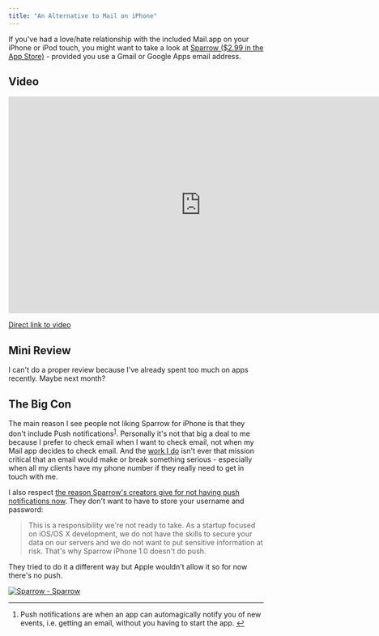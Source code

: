 ```yaml
---
title: "An Alternative to Mail on iPhone"
---
```

<p>If you've had a love/hate relationship with the included Mail.app on your iPhone or iPod touch, you might want to take a look at <a href="https://click.linksynergy.com/fs-bin/stat?id=6PFrOqNV4B8&offerid=146261&type=3&subid=0&tmpid=1826&RD_PARM1=http%253A%252F%252Fitunes.apple.com%252Fca%252Fapp%252Fsparrow%252Fid492573565%253Fmt%253D8%2526uo%253D4%2526partnerId%253D30" target="itunes_store">Sparrow ($2.99 in the App Store)</a> - provided you use a Gmail or Google Apps email address.</p>
<h2>Video</h2>
<p><iframe src="https://player.vimeo.com/video/38446345" width="760" height="428" frameborder="0" webkitAllowFullScreen mozallowfullscreen allowFullScreen></iframe></p>
<p><a href="https://vimeo.com/38446345">Direct link to video</a></p>
<h2>Mini Review</h2>
<p>I can't do a proper review because I've already spent too much on apps recently. Maybe next month?</p>
<h2>The Big Con</h2>
<p>The main reason I see people not liking Sparrow for iPhone is that they don't include Push notifications<sup id="fnref-20195:1"><a href="#fn-20195:1" rel="footnote">1</a></sup>. Personally it's not that big a deal to me because I prefer to check email when I want to check email, not when my Mail app decides to check email. And the <a href="https://lemonproductions.ca">work I do</a> isn't ever that mission critical that an email would make or break something serious - especially when all my clients have my phone number if they really need to get in touch with me.</p>
<p>I also respect <a href="https://sprw.me/push.php">the reason Sparrow's creators give for not having push notifications now</a>. They don't want to have to store your username and password:</p>
<blockquote><p>
  This is a responsibility we're not ready to take. As a startup focused on iOS/OS X development, we do not have the skills to secure your data on our servers and we do not want to put sensitive information at risk. That's why Sparrow iPhone 1.0 doesn't do push.
</p></blockquote>
<p>They tried to do it a different way but Apple wouldn't allow it so for now there's no push.</p>
<p><a href="https://click.linksynergy.com/fs-bin/stat?id=6PFrOqNV4B8&offerid=146261&type=3&subid=0&tmpid=1826&RD_PARM1=http%253A%252F%252Fitunes.apple.com%252Fca%252Fapp%252Fsparrow%252Fid492573565%253Fmt%253D8%2526uo%253D4%2526partnerId%253D30" target="itunes_store"><img src="https://r.mzstatic.com/images/web/linkmaker/badge_appstore-lrg.gif" alt="Sparrow - Sparrow" style="border: 0;"/></a></p>
<div class="footnotes">
<hr />
<ol>
<li id="fn-20195:1">
Push notifications are when an app can automagically notify you of new events, i.e. getting an email, without you having to start the app.&#160;<a href="#fnref-20195:1" rev="footnote">&#8617;</a>
</li>
</ol>
</div>
